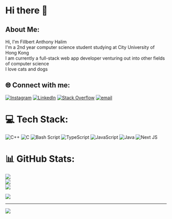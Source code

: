 # Hi there 👋

## About Me:
Hi, I'm Fillbert Anthony Halim<br>I'm a 2nd year computer science student studying at City University of Hong Kong<br>I am currently a full-stack web app developer venturing out into other fields of computer science<br>I love cats and dogs


## 🌐 Connect with me:
[![Instagram](https://img.shields.io/badge/Instagram-%23E4405F.svg?logo=Instagram&logoColor=white)](https://instagram.com/fillbert.anthony) [![LinkedIn](https://img.shields.io/badge/LinkedIn-%230077B5.svg?logo=linkedin&logoColor=white)](https://linkedin.com/in/fillbert-anthony-652b39217) [![Stack Overflow](https://img.shields.io/badge/-Stackoverflow-FE7A16?logo=stack-overflow&logoColor=white)](https://stackoverflow.com/users/30193659) [![email](https://img.shields.io/badge/Email-D14836?logo=gmail&logoColor=white)](mailto:fillbert.anthony@gmail.com) 

# 💻 Tech Stack:
![C++](https://img.shields.io/badge/c++-%2300599C.svg?style=for-the-badge&logo=c%2B%2B&logoColor=white) ![C](https://img.shields.io/badge/c-%2300599C.svg?style=for-the-badge&logo=c&logoColor=white) ![Bash Script](https://img.shields.io/badge/bash_script-%23121011.svg?style=for-the-badge&logo=gnu-bash&logoColor=white) ![TypeScript](https://img.shields.io/badge/typescript-%23007ACC.svg?style=for-the-badge&logo=typescript&logoColor=white) ![JavaScript](https://img.shields.io/badge/javascript-%23323330.svg?style=for-the-badge&logo=javascript&logoColor=%23F7DF1E) ![Java](https://img.shields.io/badge/java-%23ED8B00.svg?style=for-the-badge&logo=openjdk&logoColor=white) ![Next JS](https://img.shields.io/badge/Next-black?style=for-the-badge&logo=next.js&logoColor=white)
# 📊 GitHub Stats:
![](https://github-readme-stats.vercel.app/api?username=IceBear-13&theme=dark&hide_border=false&include_all_commits=true&count_private=true)<br/>
![](https://nirzak-streak-stats.vercel.app/?user=IceBear-13&theme=dark&hide_border=false)<br/>
![](https://github-readme-stats.vercel.app/api/top-langs/?username=IceBear-13&theme=dark&hide_border=false&include_all_commits=true&count_private=true&layout=compact)<br/>

![](https://leetcard.jacoblin.cool/fillbertanthony?theme=dark&font=ABeeZee)<br/>

---
[![](https://visitcount.itsvg.in/api?id=IceBear-13&icon=0&color=0)](https://visitcount.itsvg.in)


